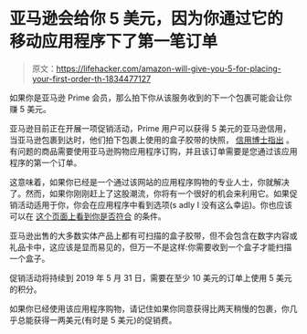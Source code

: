 # 亚马逊会给你 5 美元，因为你通过它的移动应用程序下了第一笔订单

> 原文：<https://lifehacker.com/amazon-will-give-you-5-for-placing-your-first-order-th-1834477127>

如果你是亚马逊 Prime 会员，那么拍下你从该服务收到的下一个包裹可能会让你赚 5 美元。



亚马逊目前正在开展一项促销活动，Prime 用户可以获得 5 美元的亚马逊信用，当亚马逊包裹到达时，他们拍下包裹上使用的盒子胶带的快照， [信用博士指出](https://www.doctorofcredit.com/amazon-prime-scan-your-box-tape-earn-5/) 。有问题的商品需要使用亚马逊购物应用程序订购，并且该订单需要是您通过该应用程序的第一个订单。

这意味着，如果你已经是一个通过该网站的应用程序购物的专业人士，你就解决了。然而，如果你刚刚赶上了这股潮流，你将有一个很好的机会来利用它。如果促销活动适用于你，你会在应用程序中看到选项(s adly I 没有这么幸运)。你也应该可以在 [这个页面上看到你是否符合](https://www.amazon.com/b/ref=as_li_ss_tl?asc_campaign=InlineText&asc_refurl=https://lifehacker.com/amazon-will-give-you-5-for-placing-your-first-order-th-1834477127&asc_source=&language=en_US&linkCode=sl2&linkId=cb893b988eee22b07daebaaf13a845fe&node=18660822011&ref=lpc_boxtape_pcbanner&tag=kinjalifehackerlink-20) 的条件。

亚马逊出售的大多数实体产品上都有可扫描的盒子胶带，但不会包含在数字内容或礼品卡中，这应该是显而易见的，但万一不是这样:你需要收到一个盒子才能扫描一个盒子。

促销活动将持续到 2019 年 5 月 31 日，需要在至少 10 美元的订单上使用 5 美元的积分。

如果你已经使用该应用程序购物，请记住如果你同意获得比两天稍慢的包裹，你几乎总能获得一两美元(有时是 5 美元)的促销费。